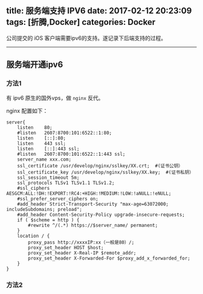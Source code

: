 title: 服务端支持 IPV6
date: 2017-02-12 20:23:09
tags: [折腾,Docker]
categories: Docker
---

公司提交的 iOS 客户端需要ipv6的支持。遂记录下后端支持的过程。

<!-- more -->

---

## 服务端开通ipv6

### 方法1

有 ipv6 原生的国外vps，做 `nginx` 反代。

nginx 配置如下：

````nginx
server{
	listen    80;
	#listen   2607:8700:101:6522::1:80;
	listen 	  [::]:80;
	listen    443 ssl;
	listen 	  [::]:443 ssl;
	#listen   2607:8700:101:6522::1:443 ssl;
	server_name xxx.com;
	ssl_certificate /usr/develop/nginx/sslkey/XX.crt;  #(证书公钥）
	ssl_certificate_key /usr/develop/nginx/sslkey/XX.key;  #(证书私钥）
	ssl_session_timeout 5m;
	ssl_protocols TLSv1 TLSv1.1 TLSv1.2;
	#ssl_ciphers AESGCM:ALL:!DH:!EXPORT:!RC4:+HIGH:!MEDIUM:!LOW:!aNULL:!eNULL;
	#ssl_prefer_server_ciphers on;
	#add_header Strict-Transport-Security "max-age=63072000; includeSubdomains; preload";
	#add_header Content-Security-Policy upgrade-insecure-requests;
	if ( $scheme = http ) {
		#rewrite ^/(.*) https://$server_name/ permanent;
	}
	location / {
		proxy_pass http://xxxxIP:xx（一般是80）/;
		proxy_set_header HOST $host;
		proxy_set_header X-Real-IP $remote_addr;
		proxy_set_header X-Forwarded-For $proxy_add_x_forwarded_for;
	}
}
````

### 方法2

